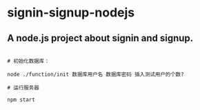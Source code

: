 # signin-signup-nodejs

## A node.js project about signin and signup.

```

# 初始化数据库：

node ./function/init 数据库用户名 数据库密码 插入测试用户的个数?

# 运行服务器

npm start
